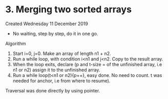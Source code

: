 # 3. Merging two sorted arrays
Created Wednesday 11 December 2019

* No waiting, step by step, do it in one go.

Algorithm

1. Start i=0, j=0. Make an array of length n1 + n2.
2. Run a while loop, with condition i<n1 and j<n2. Copy to the result array.
3. When the loop exits, declare (p and t-size =  of the unfinished array, i.e n1 or n2) assign it to the unfinished array.
4. Run a while loop(t<n1 or n2){p++}, easy done. No need to count. t was needed for anchor, i.e from where to resume).

Traversal was done directly by using pointer.

